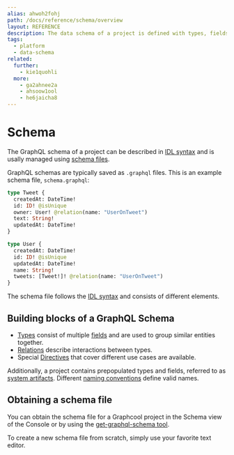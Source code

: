 ```yaml
---
alias: ahwoh2fohj
path: /docs/reference/schema/overview
layout: REFERENCE
description: The data schema of a project is defined with types, fields and relations that will define the GraphQL schema of your GraphQL backend.
tags:
  - platform
  - data-schema
related:
  further:
    - kie1quohli
  more:
    - ga2ahnee2a
    - ahsoow1ool
    - he6jaicha8
---
```


# Schema

The GraphQL schema of a project can be described in [IDL syntax](!alias-kr84dktnp0) and is usally managed using [schema files](!alias-aeph6oyeez).

GraphQL schemas are typically saved as `.graphql` files. This is an example schema file, `schema.graphql`:

```graphql
type Tweet {
  createdAt: DateTime!
  id: ID! @isUnique
  owner: User! @relation(name: "UserOnTweet")
  text: String!
  updatedAt: DateTime!
}

type User {
  createdAt: DateTime!
  id: ID! @isUnique
  updatedAt: DateTime!
  name: String!
  tweets: [Tweet!]! @relation(name: "UserOnTweet")
}
```

The schema file follows the [IDL syntax](!alias-kr84dktnp0) and consists of different elements.

## Building blocks of a GraphQL Schema

* [Types](!alias-ij2choozae) consist of multiple [fields](!alias-teizeit5se) and are used to group similar entities together.
* [Relations](!alias-goh5uthoc1) describe interactions between types.
* Special [Directives](!alias-aeph6oyeez) that cover different use cases are available.

Additionally, a project contains prepopulated types and fields, referred to as [system artifacts](!alias-uhieg2shio). Different [naming conventions](!alias-oe3raifamo) define valid names.

## Obtaining a schema file

You can obtain the schema file for a Graphcool project in the Schema view of the Console or by using the [get-graphql-schema tool](!alias-maiv5eekan).

To create a new schema file from scratch, simply use your favorite text editor.
